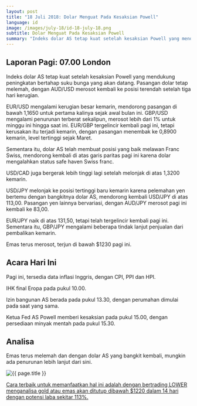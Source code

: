 ```yaml
---
layout: post
title: "18 Juli 2018: Dolar Menguat Pada Kesaksian Powell"
language: id
image: /images/july-18/id-18-july-18.png
subtitle: Dolar Menguat Pada Kesaksian Powell
summary: "Indeks dolar AS tetap kuat setelah kesaksian Powell yang mendukung peningkatan bertahap suku bunga yang akan datang. Pasangan dolar tetap melemah, dengan AUD/USD merosot kembali ke posisi terendah setelah tiga hari kerugian"
---
```

## Laporan Pagi: 07.00 London

Indeks dolar AS tetap kuat setelah kesaksian Powell yang mendukung peningkatan bertahap suku bunga yang akan datang. Pasangan dolar tetap melemah, dengan AUD/USD merosot kembali ke posisi terendah setelah tiga hari kerugian.

EUR/USD mengalami kerugian besar kemarin, mendorong pasangan di bawah 1,1650 untuk pertama kalinya sejak awal bulan ini. GBP/USD mengalami penurunan terberat sekalipun, merosot lebih dari 1% untuk minggu ini hingga saat ini. EUR/GBP tergelincir kembali pagi ini, tetapi kerusakan itu terjadi kemarin, dengan pasangan menembak ke 0,8900 kemarin, level tertinggi sejak Maret.

Sementara itu, dolar AS telah membuat posisi yang baik melawan Franc Swiss, mendorong kembali di atas garis paritas pagi ini karena dolar mengalahkan status safe haven Swiss franc.

USD/CAD juga bergerak lebih tinggi lagi setelah melonjak di atas 1,3200 kemarin.

USD/JPY melonjak ke posisi tertinggi baru kemarin karena pelemahan yen bertemu dengan bangkitnya dolar AS, mendorong kembali USD/JPY di atas 113,00. Pasangan yen lainnya bervariasi, dengan AUD/JPY merosot pagi ini kembali ke 83,00.

EUR/JPY naik di atas 131,50, tetapi telah tergelincir kembali pagi ini. Sementara itu, GBP/JPY mengalami beberapa tindak lanjut penjualan dari pembalikan kemarin.

Emas terus merosot, terjun di bawah $1230 pagi ini.

## Acara Hari Ini

Pagi ini, tersedia data inflasi Inggris, dengan CPI, PPI dan HPI.

IHK final Eropa pada pukul 10.00.

Izin bangunan AS berada pada pukul 13.30, dengan perumahan dimulai pada saat yang sama.

Ketua Fed AS Powell memberi kesaksian pada pukul 15.00, dengan persediaan minyak mentah pada pukul 15.30.

## Analisa

Emas terus melemah dan dengan dolar AS yang bangkit kembali, mungkin ada penurunan lebih lanjut dari sini.

<img src="{{ site.url }}/images/july-18/id-18-july-18.png" alt="{{ page.title }}" title="{{ page.title }}">

<a href="%LINK%%currency=USD&market=commodities&underlying=frxXAUUSD&formname=higherlower&duration_amount=14&duration_units=d&amount=10&amount_type=stake&expiry_type=duration&barrier=1220" target="_blank">Cara terbaik untuk memanfaatkan hal ini adalah dengan bertrading LOWER menganalisa gold atau emas akan ditutup dibawah $1220 dalam 14 hari dengan potensi laba sekitar 113%.</a>
